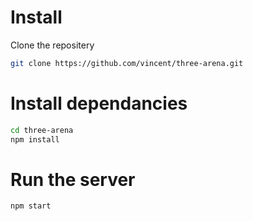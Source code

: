 Install
===

Clone the repositery

```sh
git clone https://github.com/vincent/three-arena.git
```

Install dependancies
===

```sh
cd three-arena
npm install
```

Run the server
===

```sh
npm start
```
